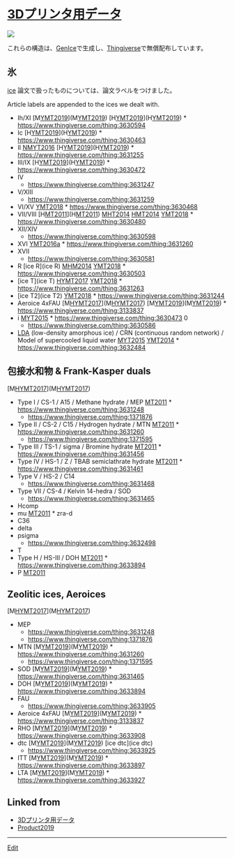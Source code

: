 # [3Dプリンタ用データ](3Dプリンタ用データ)

![](https://i.gyazo.com/936aabbe84fa478443890bae6d78a875.png)

これらの構造は、[GenIce](GenIce)で生成し、[Thingiverse](https://thingiverse.com)で無償配布しています。





## 氷

[ice](ice) 
論文で扱ったものについては、論文ラベルをつけました。

Article labels are appended to the ices we dealt with.


* Ih/XI [M[YMT2019](YMT2019)](M[YMT2019](YMT2019)) [H[YMT2019](YMT2019)](H[YMT2019](YMT2019))   * https://www.thingiverse.com/thing:3630594
* Ic [H[YMT2019](YMT2019)](H[YMT2019](YMT2019))   * https://www.thingiverse.com/thing:3630463
* II [NMYT2016](NMYT2016) [H[YMT2019](YMT2019)](H[YMT2019](YMT2019))   * https://www.thingiverse.com/thing:3631255
* III/IX [H[YMT2019](YMT2019)](H[YMT2019](YMT2019))   * https://www.thingiverse.com/thing:3630472
* IV
  * https://www.thingiverse.com/thing:3631247
* V/XIII
  * https://www.thingiverse.com/thing:3631259
* VI/XV [YMT2018](YMT2018)   * https://www.thingiverse.com/thing:3630468
* VII/VIII [H[MT2011](MT2011)](H[MT2011](MT2011)) [MHT2014](MHT2014) [HMT2014](HMT2014) [YMT2018](YMT2018)   * https://www.thingiverse.com/thing:3630480
* XII/XIV
  * https://www.thingiverse.com/thing:3630598
* XVI [YMT2016a](YMT2016a)   * https://www.thingiverse.com/thing:3631260
* XVII
  * https://www.thingiverse.com/thing:3630581
* R [ice R](ice R)  [MHM2014](MHM2014) [YMT2018](YMT2018)   * https://www.thingiverse.com/thing:3630503
* [ice T](ice T) [HYMT2017](HYMT2017) [YMT2018](YMT2018)   * https://www.thingiverse.com/thing:3631263
* [ice T2](ice T2)  [YMT2018](YMT2018)   * https://www.thingiverse.com/thing:3631244
* Aeroice 4xFAU [M[HYMT2017](HYMT2017)](M[HYMT2017](HYMT2017)) [M[YMT2019](YMT2019)](M[YMT2019](YMT2019))   * https://www.thingiverse.com/thing:3133837
* i  [MYT2015](MYT2015)   * https://www.thingiverse.com/thing:3630473
0 
  * https://www.thingiverse.com/thing:3630586
* [LDA](LDA) (low-density amorphous ice) / CRN (continuous random network) / Model of supercooled liquid water [MYT2015](MYT2015) [YMT2014](YMT2014)   * https://www.thingiverse.com/thing:3632484



## 包接水和物 & Frank-Kasper duals

[M[HYMT2017](HYMT2017)](M[HYMT2017](HYMT2017)) 

* Type I / CS-1 / A15 / Methane hydrate / MEP [MT2011](MT2011)   * https://www.thingiverse.com/thing:3631248
  * https://www.thingiverse.com/thing:1371876
* Type II / CS-2 / C15 / Hydrogen hydrate / MTN [MT2011](MT2011)   * https://www.thingiverse.com/thing:3631260 
  * https://www.thingiverse.com/thing:1371595
* Type III / TS-1 / sigma / Bromine hydrate  [MT2011](MT2011)   * https://www.thingiverse.com/thing:3631456
* Type IV / HS-1 / Z / TBAB semiclathrate hydrate [MT2011](MT2011)   * https://www.thingiverse.com/thing:3631461
* Type V / HS-2 / C14
  * https://www.thingiverse.com/thing:3631468
* Type VII / CS-4 / Kelvin 14-hedra / SOD
  * https://www.thingiverse.com/thing:3631465
* Hcomp
* mu [MT2011](MT2011) * zra-d
* C36
* delta
* psigma
  * https://www.thingiverse.com/thing:3632498
* T
* Type H / HS-III / DOH  [MT2011](MT2011)   * https://www.thingiverse.com/thing:3633894
* P  [MT2011](MT2011) 


## Zeolitic ices, Aeroices

[M[HYMT2017](HYMT2017)](M[HYMT2017](HYMT2017)) 

* MEP
  * https://www.thingiverse.com/thing:3631248
  * https://www.thingiverse.com/thing:1371876
* MTN [M[YMT2019](YMT2019)](M[YMT2019](YMT2019))   * https://www.thingiverse.com/thing:3631260 
  * https://www.thingiverse.com/thing:1371595
* SOD [M[YMT2019](YMT2019)](M[YMT2019](YMT2019))   * https://www.thingiverse.com/thing:3631465
* DOH [M[YMT2019](YMT2019)](M[YMT2019](YMT2019))   * https://www.thingiverse.com/thing:3633894
* FAU
  * https://www.thingiverse.com/thing:3633905
* Aeroice 4xFAU [M[YMT2019](YMT2019)](M[YMT2019](YMT2019))   * https://www.thingiverse.com/thing:3133837
* RHO [M[YMT2019](YMT2019)](M[YMT2019](YMT2019))   * https://www.thingiverse.com/thing:3633908
* dtc [M[YMT2019](YMT2019)](M[YMT2019](YMT2019)) [ice dtc](ice dtc)
  * https://www.thingiverse.com/thing:3633925
* ITT [M[YMT2019](YMT2019)](M[YMT2019](YMT2019))   * https://www.thingiverse.com/thing:3633897
* LTA [M[YMT2019](YMT2019)](M[YMT2019](YMT2019))   * https://www.thingiverse.com/thing:3633927





## Linked from

* [3Dプリンタ用データ](3Dプリンタ用データ.md)
* [Product2019](Product2019.md)


----
[Edit](https://github.com/vitroid/vitroid.github.io/edit/master/MD/3Dプリンタ用データ.md)
